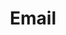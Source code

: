 ---
title: Email
icon: carbon:email
url: https://mail.google.com/mail/u/0/#inbox?compose=DmwnWrRspplQTXhHNFNGNJpsVrBRbwLfSJMWlFKdSBdlGbCWzSsSNQTnkjNMxfDPrlllglkJtncV
---